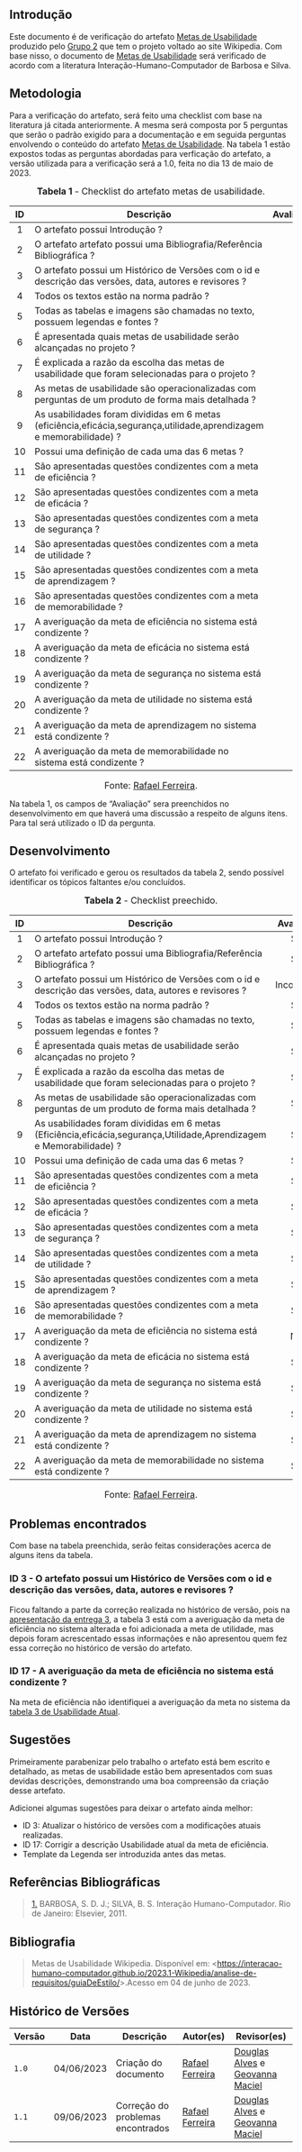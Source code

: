 ## Introdução
Este documento é de verificação do artefato [Metas de Usabilidade](https://interacao-humano-computador.github.io/2023.1-Wikipedia/analise-de-requisitos/metasUsabilidade/) produzido pelo [Grupo 2](https://interacao-humano-computador.github.io/2023.1-Wikipedia/) que tem o projeto voltado ao site Wikipedia. Com base nisso, o documento de [Metas de Usabilidade](https://interacao-humano-computador.github.io/2023.1-Wikipedia/analise-de-requisitos/metasUsabilidade/) será verificado de acordo com a literatura Interação-Humano-Computador de Barbosa e Silva.

## Metodologia
Para a verificação do artefato, será feito uma checklist com base na literatura já citada anteriormente. A mesma será composta por 5 perguntas que serão o padrão exigido para a documentação e em seguida perguntas envolvendo o conteúdo do artefato [Metas de Usabilidade](https://interacao-humano-computador.github.io/2023.1-Wikipedia/analise-de-requisitos/metasUsabilidade/). Na tabela 1 estão expostos todas as perguntas abordadas para verficação do artefato, a versão utilizada para a verificação será a 1.0, feita no dia 13 de maio de 2023.

<font size="3"><p style="text-align: center"><b>Tabela 1</b> - Checklist do artefato metas de usabilidade. </p></font>

|  ID   | Descrição                                                                                                            | Avaliação |
| :---: | -------------------------------------------------------------------------------------------------------------------- | :-------: |
|   1   | O artefato possui Introdução ?                                                                                       |     -     |
|   2   | O artefato artefato possui uma Bibliografia/Referência Bibliográfica ?                                               |     -     |
|   3   | O artefato possui um Histórico de Versões com o id e descrição das versões, data, autores e revisores ?              |     -     |
|   4   | Todos os textos estão na norma padrão ?                                                                              |     -     |
|   5   | Todas as tabelas e imagens são chamadas no texto, possuem legendas e fontes ?                                        |     -     |
|   6   | É apresentada quais metas de usabilidade serão alcançadas no projeto ?                                               |     -     |
|   7   | É explicada a razão da escolha das metas de usabilidade que foram selecionadas para o projeto ?                      |     -     |
|   8   | As metas de usabilidade são operacionalizadas com perguntas de um produto de forma mais detalhada ?                  |     -     |
|   9   | As usabilidades foram divididas em 6 metas (eficiência,eficácia,segurança,utilidade,aprendizagem e memorabilidade) ? |     -     |
|  10   | Possui uma definição de cada uma das 6 metas ?                                                                       |     -     |
|  11   | São apresentadas questões condizentes com a meta de eficiência ?                                                     |     -     |
|  12   | São apresentadas questões condizentes com a meta de eficácia ?                                                       |     -     |
|  13   | São apresentadas questões condizentes com a meta de segurança ?                                                      |     -     |
|  14   | São apresentadas questões condizentes com a meta de utilidade ?                                                      |     -     |
|  15   | São apresentadas questões condizentes com a meta de aprendizagem ?                                                   |     -     |
|  16   | São apresentadas questões condizentes com a meta de memorabilidade ?                                                 |     -     |
|  17   | A averiguação da meta de eficiência no sistema está condizente ?                                                     |     -     |
|  18   | A averiguação da meta de eficácia no sistema está condizente ?                                                       |     -     |
|  19   | A averiguação da meta de segurança no sistema está condizente ?                                                      |     -     |
|  20   | A averiguação da meta de utilidade no sistema está condizente ?                                                      |     -     |
|  21   | A averiguação da meta de aprendizagem no sistema está condizente ?                                                   |     -     |
|  22   | A averiguação da meta de memorabilidade no sistema está condizente ?                                                 |     -     |

<font size="3"><p style="text-align: center">Fonte: [Rafael Ferreira](https://github.com/RafaelCLG0).</p></font>

Na tabela 1, os campos de “Avaliação” sera preenchidos no desenvolvimento em que haverá uma discussão a respeito de alguns itens. Para tal será utilizado o ID da pergunta.

## Desenvolvimento
O artefato foi verificado e gerou os resultados da tabela 2, sendo possível identificar os tópicos faltantes e/ou concluídos.

<font size="3"><p style="text-align: center"><b>Tabela 2</b> - Checklist preechido. </p></font> 

|  ID   | Descrição                                                                                                            | Avaliação  |
| :---: | -------------------------------------------------------------------------------------------------------------------- | :--------: |
|   1   | O artefato possui Introdução ?                                                                                       |    Sim     |
|   2   | O artefato artefato possui uma Bibliografia/Referência Bibliográfica ?                                               |    Sim     |
|   3   | O artefato possui um Histórico de Versões com o id e descrição das versões, data, autores e revisores ?              | Incompleto |
|   4   | Todos os textos estão na norma padrão ?                                                                              |    Sim     |
|   5   | Todas as tabelas e imagens são chamadas no texto, possuem legendas e fontes ?                                        |    Sim     |
|   6   | É apresentada quais metas de usabilidade serão alcançadas no projeto ?                                               |    Sim     |
|   7   | É explicada a razão da escolha das metas de usabilidade que foram selecionadas para o projeto ?                      |    Sim     |
|   8   | As metas de usabilidade são operacionalizadas com perguntas de um produto de forma mais detalhada ?                  |    Sim     |
|   9   | As usabilidades foram divididas em 6 metas (Eficiência,eficácia,segurança,Utilidade,Aprendizagem e Memorabilidade) ? |    Sim     |
|  10   | Possui uma definição de cada uma das 6 metas ?                                                                       |    Sim     |
|  11   | São apresentadas questões condizentes com a meta de eficiência ?                                                     |    Sim     |
|  12   | São apresentadas questões condizentes com a meta de eficácia ?                                                       |    Sim     |
|  13   | São apresentadas questões condizentes com a meta de segurança ?                                                      |    Sim     |
|  14   | São apresentadas questões condizentes com a meta de utilidade ?                                                      |    Sim     |
|  15   | São apresentadas questões condizentes com a meta de aprendizagem ?                                                   |    Sim     |
|  16   | São apresentadas questões condizentes com a meta de memorabilidade ?                                                 |    Sim     |
|  17   | A averiguação da meta de eficiência no sistema está condizente ?                                                     |    Não     |
|  18   | A averiguação da meta de eficácia no sistema está condizente ?                                                       |    Sim     |
|  19   | A averiguação da meta de segurança no sistema está condizente ?                                                      |    Sim     |
|  20   | A averiguação da meta de utilidade no sistema está condizente ?                                                      |    Sim     |
|  21   | A averiguação da meta de aprendizagem no sistema está condizente ?                                                   |    Sim     |
|  22   | A averiguação da meta de memorabilidade no sistema está condizente ?                                                 |    Sim     |

<font size="3"><p style="text-align: center">Fonte: [Rafael Ferreira](https://github.com/RafaelCLG0).</p></font>

## Problemas encontrados
Com base na tabela preenchida, serão feitas considerações acerca de alguns itens da tabela.

### ID 3 - O artefato possui um Histórico de Versões com o id e descrição das versões, data, autores e revisores ?
Ficou faltando a parte da correção realizada no histórico de versão, pois na [apresentação da entrega 3](https://interacao-humano-computador.github.io/2023.1-Wikipedia/apresentacoes/apresentacao3/), a tabela 3 está com a averiguação da meta de eficiência no sistema alterada e foi adicionada a meta de utilidade, mas depois foram acrescentado essas informações e não apresentou quem fez essa correção no histórico de versão do artefato.

### ID 17 - A averiguação da meta de eficiência no sistema está condizente ?
Na meta de eficiência não identifiquei a averiguação da meta no sistema da [tabela 3 de Usabilidade Atual](https://interacao-humano-computador.github.io/2023.1-Wikipedia/analise-de-requisitos/metasUsabilidade/).

## Sugestões
Primeiramente parabenizar pelo trabalho o artefato está bem escrito e detalhado, as metas de usabilidade estão bem apresentados com suas devidas descrições, demonstrando uma boa compreensão da criação desse artefato. 

Adicionei algumas sugestões para deixar o artefato ainda melhor:

* ID 3: Atualizar o histórico de versões com a modificações atuais realizadas.
* ID 17: Corrigir a descrição Usabilidade atual da meta de eficiência.
* Template da Legenda ser introduzida antes das metas.



## Referências Bibliográficas
> <a id="REF1" href="#anchor_1">1.</a> BARBOSA, S. D. J.; SILVA, B. S. Interação Humano-Computador. Rio de Janeiro: Elsevier, 2011.

## Bibliografia
>Metas de Usabilidade Wikipedia. Disponível em: <<https://interacao-humano-computador.github.io/2023.1-Wikipedia/analise-de-requisitos/guiaDeEstilo/>>.Acesso em 04 de junho de 2023.

## Histórico de Versões

| Versão | Data       | Descrição            | Autor(es)                                        | Revisor(es)                                                                                   |
| ------ | ---------- | -------------------- | ------------------------------------------------ | --------------------------------------------------------------------------------------------- |
| `1.0`  | 04/06/2023 | Criação do documento | [Rafael Ferreira](https://github.com/RafaelCLG0) | [Douglas Alves](https://github.com/dougalvs) e [Geovanna Maciel](https://github.com/manuziny) |
| `1.1`  | 09/06/2023 | Correção do problemas encontrados | [Rafael Ferreira](https://github.com/RafaelCLG0) | [Douglas Alves](https://github.com/dougalvs) e [Geovanna Maciel](https://github.com/manuziny) |